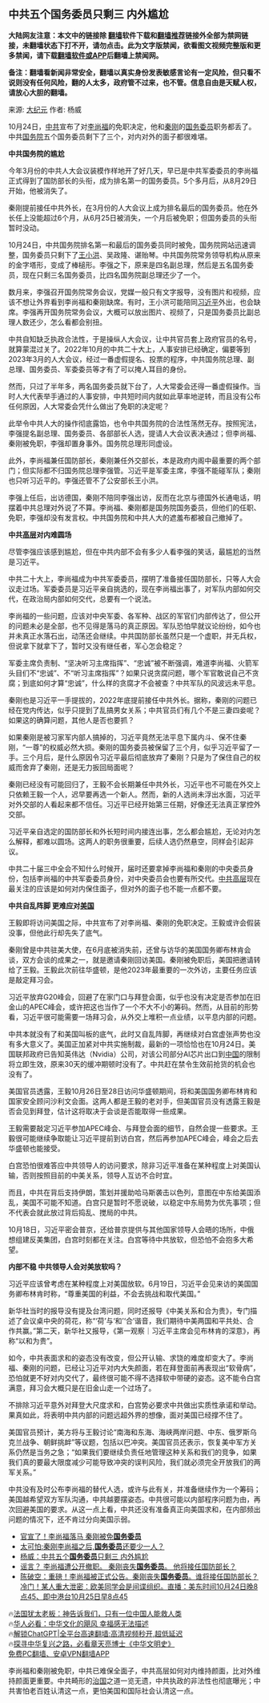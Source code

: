  <!-- 面包屑导航 --> <h2>中共五个国务委员只剩三 内外尴尬</h2> <p class="notice"><b>大陆网友注意：本文中的链接除 <a href="https://github.com/bannedbook/fanqiang" >翻墙</a>软件下载和<a href="https://github.com/killgcd/justmysocks/blob/master/README.md">翻墙推荐</a>链接外全部为禁网链接，未翻墙状态下打不开，请勿点击。此为文字版禁闻，欲看图文视频完整版和更多禁闻，请下载<a href="https://github.com/bannedbook/fanqiang">翻墙软件或APP</a>后翻墙上禁闻网。</p><p>备注：翻墙看新闻非常安全，翻墙以真实身份发表敏感言论有一定风险，但只看不说则没有任何风险，翻的人太多，政府管不过来，也不管。信息自由是天赋人权，请放心大胆的翻墙。</b></p>  <div class="entry"> <p>来源:&nbsp;<span class='wp_keywordlink_affiliate'><a href="http://www.epochtimes.com/" title="大纪元" target="_blank">大纪元</a></span>                            作者:&nbsp;杨威                           </p> <p>10月24日，<a href="https://www.bannedbook.org/bnews/tag/%e4%b8%ad%e5%85%b1/" class="st_tag internal_tag" rel="tag" title="标签 中共 下的日志">中共</a>宣布了对<a href="https://www.bannedbook.org/bnews/tag/%e6%9d%8e%e5%b0%9a%e7%a6%8f/" class="st_tag internal_tag" rel="tag" title="标签 李尚福 下的日志">李尚福</a>的免职决定，他和<a href="https://www.bannedbook.org/bnews/tag/%e7%a7%a6%e5%88%9a/" class="st_tag internal_tag" rel="tag" title="标签 秦刚 下的日志">秦刚</a>的<a href="https://www.bannedbook.org/bnews/tag/%e5%9b%bd%e5%8a%a1%e5%a7%94%e5%91%98/" class="st_tag internal_tag" rel="tag" title="标签 国务委员 下的日志">国务委员</a>职务都丢了。中共<a href="https://www.bannedbook.org/bnews/tag/%e5%9b%bd%e5%8a%a1%e9%99%a2/" class="st_tag internal_tag" rel="tag" title="标签 国务院 下的日志">国务院</a>五个国务委员剩下了三个，对内对外的面子都很难堪。</p> <p><strong>中共国务院的尴尬</strong></p> <p>今年3月份的中共人大会议装模作样地开了好几天，早已是中共军委委员的李尚福正式得到了国防部长的头衔，成为排名第一的国务委员。5个多月后，从8月29日开始，他被消失了。</p> <p>秦刚提前接任中共外长，在3月份的人大会议上成为排名最后的国务委员。他在外长任上没能超过6个月，从6月25日被消失，一个月后被免职；但国务委员的头衔暂时没动。</p> <p>10月24日，中共国务院排名第一和最后的国务委员同时被免，国务院网站迅速调整，国务委员只剩下了<a href="https://www.bannedbook.org/bnews/tag/%e7%8e%8b%e5%b0%8f%e6%b4%aa/" class="st_tag internal_tag" rel="tag" title="标签 王小洪 下的日志">王小洪</a>、吴政隆、谌贻琴。中共国务院常务领导机构从原来的金字塔形，变成了棒槌形。李强之下，原来是四名副总理，然后是五名国务委员，现在只剩三名国务委员，比四名国务院副总理还少了一个。</p> <p>数月来，李强召开国务院常务会议，党媒一般只有文字报导，没有图片和视频，应该不想让外界看到李尚福和秦刚缺席。有时，王小洪可能陪同<a href="https://www.bannedbook.org/bnews/tag/%e4%b9%a0%e8%bf%91%e5%b9%b3/" class="st_tag internal_tag" rel="tag" title="标签 习近平 下的日志">习近平</a>外出，也会缺席。李强再开国务院常务会议，大概可以放出图片、视频了，只是国务委员比副总理人数还少，怎么看都会别扭。</p> <p>中共自知缺乏执政合法性，于是操纵人大会议，让中共官员套上政府官员的名号，就算蒙混过关了。2022年10月的中共二十大上，人事安排已经确定，偏要等到2023年3月的人大会议，经过一番虚假提名、投票的程序，中共国务院总理、副总理、国务委员、军委委员等才有了可以掩人耳目的身份。</p> <p>然而，只过了半年多，两名国务委员就下台了，人大常委会还得一番虚假操作。当时人大代表举手通过的人事安排，中共短时间内就如此草率地逆转，而且没有公布任何原因，人大常委会凭什么做出了免职的决定呢？</p> <p>此举令中共人大的操作彻底露馅，也令中共国务院的合法性荡然无存。按照宪法，李强提名副总理、国务委员、各部部长人选，提请人大会议表决通过；但李尚福、秦刚被免职，李强却置身事外。国务院总理形同虚设。</p> <p>此外，李尚福兼任国防部长，秦刚兼任外交部长，本是政府内阁中最重要的两个部门；但实际都不归国务院总理李强管。习近平是军委主席，李强不能碰军队；秦刚也只听习近平的。李强还管不了公安部长王小洪。</p> <p>李强上任后，出访德国，秦刚不陪同李强出访，反而在北京与德国外长通电话，明摆着中共总理对外说了不算。李尚福、秦刚都是国务院国务委员，但他们的任职、免职，李强却没有发言权。中共国务院和中共人大的遮羞布都被自己撤掉了。</p> <p><strong>中共<span class='wp_keywordlink_affiliate'><a href="https://www.bannedbook.org/bnews/ccpdope/" title="中共高层内幕" target="_blank">高层</a></span>对内难圆场</strong></p> <p>尽管李强应该感到尴尬，但在中共内部不会有多少人看李强的笑话，最尴尬的当然是习近平。</p> <p>中共二十大上，李尚福成为中共军委委员，摆明了准备接任国防部长，只等人大会议走过场。军委委员是习近平亲自挑选的，现在李尚福出事了，对军队内部如何交代，在政治局内部如何交代，总要有一个说法。</p> <p>李尚福的一些问题，应该对中央军委、各军种、战区的军官们内部传达了，但公开的问题未必是全部，也不见得是落马的真正原因。军队恐怕早就议论纷纷，如今也并未真正水落石出，动荡还会继续。中共国防部长虽然只是一个虚职，并无兵权，但说拿下就拿下了，暂时又没有继任者，军心怎会稳定？</p> <p>军委主席负责制、“坚决听习主席指挥”、“忠诚”被不断强调，难道李尚福、火箭军头目们不“忠诚”、不“听习主席指挥”？如果只说贪腐问题，哪个军官敢说自己不贪腐；到底如何才算“忠诚”，什么样的贪腐才不会被查？中共军队的风波远未平息。</p> <p>秦刚也是习近平一手提拔的，2022年底提前接任中共外长。据称，秦刚的问题已经在党内传达，似乎只提到了乱搞男女关系；中共官员们有几个不是三妻四妾呢？如果这的确算问题，其他人是否也要抓？</p> <p>如果秦刚是被习家军内部人搞掉的，习近平竟然无法平息下属内斗、保不住秦刚，“一尊”的权威必然大损。秦刚的国务委员被保留了三个月，似乎习近平留了一手。三个月后，是什么原因令习近平最后彻底放弃了秦刚？只是为了保住自己的权威而舍弃了秦刚，还是无力扳回局面呢？</p> <p>秦刚已经没有可能回归了，王毅不会长期兼任中共外长，习近平也不可能在外交上只依赖王毅一个人，迟早要再选一个新人。然而，新的人选尚未浮出水面，习近平对外交部的人看起来都不信任。习近平已经开始第三任期，好像还无法真正掌控外交部。</p>  <p>习近平亲自选定的国防部长和外长短时间内接连出事，怎么都会尴尬，无论对内怎么解释，都难以圆场。这两人的职务很重要，后续人选仍然悬空，同样会引起非议。</p> <p>中共二十届三中全会不知什么时候开，届时还要拿掉李尚福和秦刚的中央委员身份，包括李尚福的中共军委委员身份，对中央委员会也要有所交代。<span class='wp_keywordlink_affiliate'><a href="https://www.bannedbook.org/bnews/ccpdope/" title="中共高层" target="_blank">中共高层</a></span>现在最关注的应该是如何对内保住面子，但对外的面子也不能一点都不要。</p> <p><strong>中共自乱阵脚 更难应对<a href="https://www.bannedbook.org/bnews/tag/%e7%be%8e%e5%9b%bd/" class="st_tag internal_tag" rel="tag" title="标签 美国 下的日志">美国</a></strong></p> <p>王毅即将访问美国之际，中共宣布了对李尚福、秦刚的免职决定。王毅或许会假装没事，但他此行却先失了底气。</p> <p>秦刚曾是中共驻美大使，在6月底被消失前，还曾与访华的美国国务卿布林肯会谈，双方会谈的成果之一，就是邀请秦刚回访美国。秦刚被免职后，美国把邀请转给了王毅。王毅此次前往华盛顿，是他2023年最重要的一次外访，主要任务应该是敲定拜习会。</p> <p>习近平放弃G20峰会，回避了在家门口与拜登会面，似乎也没有决定是否参加在旧金山的APEC峰会，或许把这也当作了一个不大不小的筹码。然而，从目前的形势看，习近平很可能需要一场拜习会，从外交上堆积一点业绩，以平息内部的问题。</p> <p>中共本就没有了和美国叫板的底气，此时又自乱阵脚，再继续对白宫虚张声势也没有多大意义了。美国正加紧对中共实施制裁，最新的一项恰恰也在10月24日。美国联邦政府已告知英伟达（Nvidia）公司，对该公司部分AI芯片出口到<span class='wp_keywordlink_affiliate'><a href="https://www.bannedbook.org/" title="中国" target="_blank">中国</a></span>的限制将立即生效，原来30天的缓冲期顿时没有了。中共赶在禁令生效前抢货的机会也没有了。</p> <p>美国官员透露，王毅10月26日至28日访问华盛顿期间，将和美国国务卿布林肯和国家安全顾问沙利文会面。这两人都是王毅的老对手，但美国官员没有透露王毅是否会见到拜登，估计这将取决于会谈是否能取得一些成果。</p> <p>王毅需要敲定习近平参加APEC峰会、与拜登会面的细节，自然会提一些要求。王毅很可能继续争取能让习近平提前到访白宫，然后再参加APEC峰会，峰会之后去华盛顿也能接受。</p> <p>白宫恐怕很难答应中共领导人的访问要求，除非习近平准备在某种程度上对美国认输，否则按照目前的中美关系，领导人互访不合时宜。</p>  <p>而且，中共在背后支持伊朗，策划并援助哈马斯袭击以色列，意图在中东给美国添乱，美国不可能不知道。白宫只是暂时不愿说破，以稳定中东局势为优先事项；但不代表会就此放过背后捣乱、搅局的中共。</p> <p>10月18日，习近平密会普京，还给普京提供与其他国家领导人会晤的场所，中俄想组建反美集团，白宫时刻都在关注。白宫等待中共放软，但恐怕不会抱多大希望。</p> <p><strong>内部不稳 中共领导人会对美放软吗？</strong></p> <p>习近平应该曾考虑在某种程度上对美国放软。6月19日，习近平会见来访的美国国务卿布林肯时称，“尊重美国的利益，不会去挑战和取代美国。”</p> <p>新华社当时的报导没有提及台湾问题，同时还报导《中美关系和合为贵》，专门描述了会议桌中央的荷花，称“‘荷’与‘和’‘合’谐音，我们期待中美两国和平共处、合作共赢。”第二天，新华社又报导，《第一观察｜习近平主席会见布林肯的深意》，再称“以和为贵”。</p> <p>如今，中共表面求和的姿态没有改变，但公开认输、求饶的难度却变大了。李尚福、秦刚的问题，已经让习近平对内大失颜面，若在拜登面前再表现出“软骨病”，恐怕就更不好对内交代了，最终很可能不得不选择软中带硬的姿态。这不能令白宫满意，拜习会大概只是在旧金山走一个过场了。</p> <p>不排除习近平意外对拜登大尺度求和，白宫势必要求中共做出实质性承诺和举动。果真如此，将表明中共内部的问题远超外界的想像，面对美国已经撑不住了。</p> <p>美国官员预计，美方将与王毅讨论“南海和东海、海峡两岸问题、中东、俄罗斯乌克兰战争、朝鲜挑衅”等议题，包括以巴冲突。美国官员还表示，恢复美中军方关系仍然是当务之急；“如果我们要继续负责任地管理这种关系和我们的竞争，如果我们真的要最大限度减少可能导致冲突的误判风险，我们就必须完全开放我们的两军关系。”</p> <p>中共没有及时公布李尚福的替代人选，或许与此有关，并准备继续作为一个筹码；美国越希望双方军队沟通，中共越要摆姿态。中共很可能以内部程序问题为由，再次回避美国的要求。从这一点上看，中共还没有准备真正向美国求和，在内部频出问题的情况下，还不肯过分向美国示弱。</p> <!--<div id="taboola-mid-1"></div>--><ul class='op-related-articles' title='相关阅读'> <li><a href='https://www.bannedbook.org/bnews/bannedvideo/20231026/1952427.html' target='_blank'>官宣了！李尚福落马 秦刚被免<b>国务委员</b></a></li> <li><a href='https://www.bannedbook.org/bnews/cbnews/20231026/1952422.html' target='_blank'>太可怕:秦刚李尚福之后,<b>国务委员</b>还要少一人？</a></li> <li><a href='https://www.bannedbook.org/bnews/comments/20231026/1952313.html' target='_blank'>杨威：中共五个<b>国务委员</b>只剩三 内外尴尬</a></li> <li><a href='https://www.bannedbook.org/bnews/taiwannews/20231025/1952226.html' target='_blank'>谣言？ 李尚福遭公开撤职。 秦刚丧失<b>国务委员</b>。 他将接任国防部长？</a></li> <li><a href='https://www.bannedbook.org/bnews/sohnews/20231025/1951867.html' target='_blank'>陈破空：重磅！李尚福被正式公告。秦刚丧失<b>国务委员</b>。谁将接任国防部长？冷门！某人重大泄密：欧美同学会是间谍组织。直播：美东时间10月24日晚8点45、即中港台10月25日早8点45</a></li> </ul> <p class="texttj"> 🔥<a href="https://www.bannedbook.org/bnews/ssgc/20230219/1850782.html" target="_blank">法国犹太老板：神告诉我们，只有一位中国人能救人类</a><br/> 🔥<a href="https://www.bannedbook.org/bnews/comments/20220220/1694796.html" target="_blank">华人必看：中华文化的飓风 幸福感无法描述</a><br/> 🔥<a href="https://github.com/bannedbook/fanqiang/wiki/V2ray%E6%9C%BA%E5%9C%BA" target="_blank">解锁ChatGPT|全平台高速翻墙:高清视频秒开,超低延迟</a><br/> 🔥<a href="https://www.bannedbook.org/bnews/comments/20220808/1768773.html" target="_blank">探寻中华复兴之路，必看章天亮博士《中华文明史》</a><br/> <a href="https://github.com/bannedbook/fanqiang/wiki/%E7%A6%81%E9%97%BB%E7%BD%91%E5%AE%89%E5%8D%93%E7%BF%BB%E5%A2%99%E6%96%B0%E9%97%BBAPP" target="_blank">免费PC翻墙、安卓VPN翻墙APP</a><br/> </p> <p>李尚福和秦刚被免职，中共已难保全面子，中共高层如何对内维持颜面，比对外维持颜面更重要。中共畸形的<span class='wp_keywordlink'><a href="https://www.bannedbook.org/forum24/topic8925.html" title="《治国大道》" target="_blank">治国</a></span>之道一览无遗，中共执政的非法性也彻底曝光；中共害怕老百姓认清这一点，更怕美国和国际社会认清这一点。</p><a name='sharetosocial'></a> <div style="margin-bottom:5px;padding-bottom:5px;clear:both"> <div id="archive-pix-1" class="banner-ads"> <!-- AuctionX Display platform tag START --> <div id="27602x728x90x621x_ADSLOT1" clicktrack="%%CLICK_URL_ESC%%"></div>  <!-- AuctionX Display platform tag END --> </div> <div id="archive-pix-2" class="banner-ads"> <!-- AuctionX Display platform tag START --> <div id="27556x300x250x621x_ADSLOT1" clicktrack="%%CLICK_URL_ESC%%" style="margin:0 auto;text-align:center"></div>  <!-- AuctionX Display platform tag END --> </div> </div>  <div id="archive-pix-1" class="banner-ads"> <!-- AuctionX Display platform tag START --> <div id="27603x728x90x621x_ADSLOT1" clicktrack="%%CLICK_URL_ESC%%"></div>  <!-- AuctionX Display platform tag END --> </div> </div><!--END ENTRY--> 